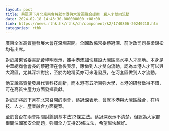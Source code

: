 ```yaml
---
layout: post
title: 蔡冠深下月北京兩會將就本港與大灣區融合提案　冀人才雙向流動
date: 2024-02-18 14:43:30.000000000 +08:00
link: https://news.rthk.hk/rthk/ch/component/k2/1740806-20240218.htm
categories: rthk
---
```


廣東全省高質量發展大會在深圳召開。全國政協常委蔡冠深、前財政司司長梁錦松均有出席。

對於廣東省委書記黃坤明表示，攜手港澳加快建設大灣區高水平人才高地。本身是中華總商會會長的蔡冠深在會後表示，應做到人才雙向流動，認為本港人才可以與大灣區，尤其深圳對接，至於內地精英亦可來港發展，在河套區做到人才流動。

他又說高質量發展代表科技創新，而本港有五所百強大學，本港的研發做得不錯，可在高質生產力方面發揮貢獻。

對於即將於下月在北京召開的兩會，蔡冠深表示，會就本港與大灣區融合，在科技、人才、產業融合方面提案。

至於會否在兩會期間討論到基本法23條立法。蔡冠深表示不清楚，但認為大家都很關注國家安全問題，強調全力支持23條立法，希望越快越好。
